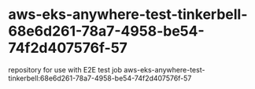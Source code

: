 # aws-eks-anywhere-test-tinkerbell-68e6d261-78a7-4958-be54-74f2d407576f-57
repository for use with E2E test job aws-eks-anywhere-test-tinkerbell:68e6d261-78a7-4958-be54-74f2d407576f-57
